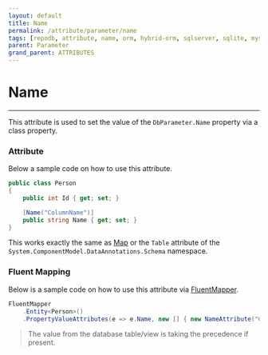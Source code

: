 ```yaml
---
layout: default
title: Name
permalink: /attribute/parameter/name
tags: [repodb, attribute, name, orm, hybrid-orm, sqlserver, sqlite, mysql, postgresql]
parent: Parameter
grand_parent: ATTRIBUTES
---
```


# Name

---

This attribute is used to set the value of the `DbParameter.Name` property via a class property.

### Attribute

Below a sample code on how to use this attribute.

```csharp
public class Person
{
    public int Id { get; set; }

    [Name("ColumnName")]
    public string Name { get; set; }
}
```

This works exactly the same as [Map](/attribute/map) or the `Table` attribute of the `System.ComponentModel.DataAnnotations.Schema` namespace.

### Fluent Mapping

Below is a sample code on how to use this attribute via [FluentMapper](/mapper/fluentmapper).

```csharp
FluentMapper
    .Entity<Person>()
    .PropertyValueAttributes(e => e.Name, new [] { new NameAttribute("ColumnName") })
```

> The value from the database table/view is taking the precedence if present.